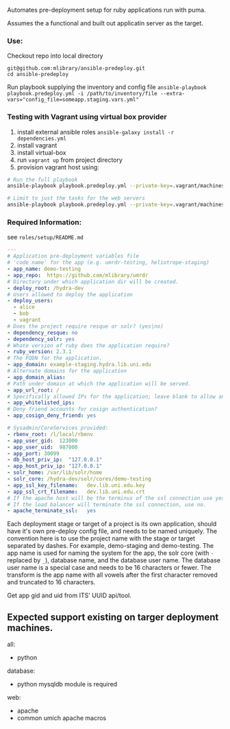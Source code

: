 Automates pre-deployment setup for ruby applications run with puma.

Assumes the a functional and built out applicatin server as the target.

### Use:
Checkout repo into local directory
```
git@github.com:mlibrary/ansible-predeploy.git
cd ansible-predeploy
```
Run playbook supplying the inventory and config file
`ansible-playbook playbook.predeploy.yml -i /path/to/inventory/file --extra-vars="config_file=someapp.staging.vars.yml"`

### Testing with Vagrant using virtual box provider
1. install external ansible roles `ansible-galaxy install -r dependencies.yml`
1. install vagrant
2. install virtual-box
3. run `vagrant up` from project directory
5. provision vagrant host using:

```bash
# Run the full playbook
ansible-playbook playbook.predeploy.yml --private-key=.vagrant/machines/default/virtualbox/private_key -u vagrant -i inventory/vagrant --extra-vars="config_file=./vars/example-vars-staging.yml"

# Limit to just the tasks for the web servers
ansible-playbook playbook.predeploy.yml --private-key=.vagrant/machines/default/virtualbox/private_key -u vagrant -i inventory/vagrant --extra-vars="config_file=./vars/example-vars-staging.yml" -l web

```

### Required Information:
see `roles/setup/README.md`

```yaml
---
# Application pre-deployment variables file
# 'code name' for the app (e.g. umrdr-testing, heliotrope-staging)
- app_name: demo-testing
- app_repo:  https://github.com/mlibrary/umrdr
# Directory under which application dir will be created.
- deploy_root: /hydra-dev
# Users allowed to deploy the application
- deploy_users:
  - alice
  - bob
  - vagrant
# Does the project require resque or solr? (yes|no)
- dependency_resque: no
- dependency_solr: yes
# Whate version of ruby does the application require?
- ruby_version: 2.3.1
# The FQDN for the application.
- app_domain: example-staging.hydra.lib.uni.edu
# Alternate domains for the application
- app_domain_alias:
# Path under domain at which the application will be served.
- app_url_root: /
# Specifically allowed IPs for the application; leave blank to allow anyone.
- app_whitelisted_ips:
# Deny friend accounts for cosign authentication?
- app_cosign_deny_friend: yes

# Sysadmin/CoreServices provided:
- rbenv_root: /l/local/rbenv
- app_user_gid:  123000
- app_user_uid:  987000
- app_port: 30099
- db_host_priv_ip:  "127.0.0.1"
- app_host_priv_ip: "127.0.0.1"
- solr_home: /var/lib/solr/home
- solr_core: /hydra-dev/solr/cores/demo-testing
- app_ssl_key_filename:   dev.lib.uni.edu.key
- app_ssl_crt_filename:   dev.lib.uni.edu.crt
# If the apache host will be the terminus of the ssl connection use yes.
# If the load balancer will terminate the ssl connection, use no.
- apache_terminate_ssl:   yes
```

Each deployment stage or target of a project is its own application, should have it's own pre-deploy config file, and needs to be named uniquely.  The convention here is to use the project name with the stage or target separated by dashes.  For example, demo-staging and demo-testing.  The app name is used for naming the system for the app, the solr core (with `-` replaced by `_`), database name, and the database user name.  The database user name is a special case and needs to be 16 characters or fewer. The transform is the app name with all vowels after the first character removed and truncated to 16 characters.  


Get app gid and uid from ITS' UUID api/tool.

## Expected support existing on targer deployment machines.
all:
* python

database:
* python mysqldb module is required

web:
* apache
* common umich apache macros


